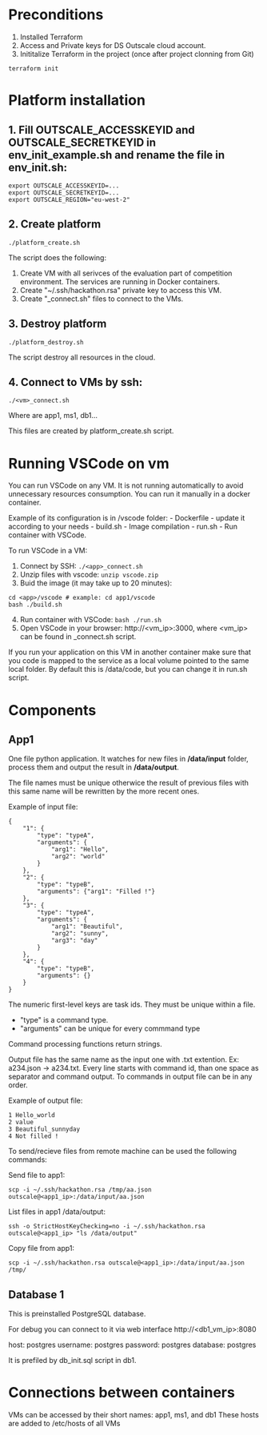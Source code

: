 
# Preconditions
1. Installed Terraform
2. Access and Private keys for DS Outscale cloud account.
3. Inititalize Terraform in the project (once after project clonning from Git)
```
terraform init
```

# Platform installation

## 1. Fill OUTSCALE_ACCESSKEYID and OUTSCALE_SECRETKEYID in env_init_example.sh and rename the file in env_init.sh:
```
export OUTSCALE_ACCESSKEYID=...
export OUTSCALE_SECRETKEYID=...
export OUTSCALE_REGION="eu-west-2"
```

## 2. Create platform
```
./platform_create.sh
```
The script does the following:
1. Create VM with all serivces of the evaluation part of competition environment. The services are running in Docker containers.
2. Create "~/.ssh/hackathon.rsa" private key to access this VM.
3. Create "<vm>_connect.sh" files to connect to the VMs.

## 3. Destroy platform
```
./platform_destroy.sh
```
The script destroy all resources in the cloud.

## 4. Connect to VMs by ssh:
```
./<vm>_connect.sh
```
Where <vm> are app1, ms1, db1...

This files are created by platform_create.sh script.

# Running VSCode on vm
You can run VSCode on any VM. It is not running automatically to avoid unnecessary resources consumption.
You can run it manually in a docker container. 

Example of its configuration is in <application>/vscode folder:
    - Dockerfile - update it according to your needs
    - build.sh - Image compilation
    - run.sh - Run container with VSCode.

To run VSCode in a VM:
1. Connect by SSH: ```./<app>_connect.sh```
2. Unzip files with vscode: ```unzip vscode.zip```
3. Buid the image (it may take up to 20 minutes):
```
cd <app>/vscode # example: cd app1/vscode
bash ./build.sh 
```
4. Run container with VSCode: ```bash ./run.sh```
5. Open VSCode in your browser: http://<vm_ip>:3000, where <vm_ip> can be found in <app>_connect.sh script.

If you run your application on this VM in another container make sure that you code is mapped to the service as a local volume pointed to the same local folder.
By default this is /data/code, but you can change it in run.sh script.

# Components

## App1
One file python application. It watches for new files in **/data/input** folder, process them and output the result in **/data/output**.

The file names must be unique otherwice the result of previous files with this same name will be rewritten by the more recent ones.


Example of input file:
```
{
    "1": {
	    "type": "typeA",
	    "arguments": {
            "arg1": "Hello",
		    "arg2": "world"
        }
	},
    "2": {
	    "type": "typeB",
	    "arguments": {"arg1": "Filled !"}
    },
    "3": {
	    "type": "typeA",
	    "arguments": {
            "arg1": "Beautiful",
		    "arg2": "sunny",
            "arg3": "day"
        }
	},
    "4": {
        "type": "typeB",
        "arguments": {}
    }
}
``` 

The numeric first-level keys are task ids. They must be unique within a file.
- "type" is a command type.
- "arguments" can be unique for every commmand type

Command processing functions return strings. 

Output file has the same name as the input one with .txt extention. Ex: a234.json -> a234.txt.
Every line starts with command id, than one space as separator and command output.
To commands in output file can be in any order.

Example of output file:

```
1 Hello_world
2 value
3 Beautiful_sunnyday
4 Not filled !
```

To send/recieve files from remote machine can be used the following commands:

Send file to app1:
```
scp -i ~/.ssh/hackathon.rsa /tmp/aa.json outscale@<app1_ip>:/data/input/aa.json
```

List files in app1 /data/output:
```
ssh -o StrictHostKeyChecking=no -i ~/.ssh/hackathon.rsa outscale@<app1_ip> "ls /data/output"
```

Copy file from app1:
```
scp -i ~/.ssh/hackathon.rsa outscale@<app1_ip>:/data/input/aa.json /tmp/
```

## Database 1
This is preinstalled PostgreSQL database.

For debug you can connect to it via web interface http://<db1_vm_ip>:8080

host: postgres
username: postgres
password: postgres
database: postgres

It is prefiled by db_init.sql script in db1.

# Connections between containers
VMs can be accessed by their short names: app1, ms1, and db1
These hosts are added to /etc/hosts of all VMs
